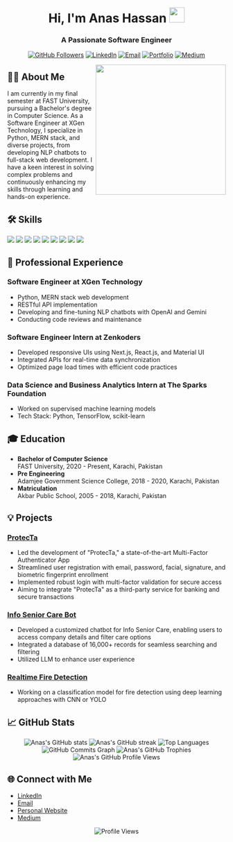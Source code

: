 <h1 align="center">Hi, I'm Anas Hassan <img src="https://media.giphy.com/media/hvRJCLFzcasrR4ia7z/giphy.gif" width="35"></h1>
<h3 align="center">A Passionate Software Engineer</h3>

<p align="center">
  <a href="https://github.com/anashassan517"><img src="https://img.shields.io/github/followers/anashassan517?label=Followers&style=social" alt="GitHub Followers"></a>
  <a href="https://linkedin.com/in/muhammad-anas-hassan3"><img src="https://img.shields.io/badge/-LinkedIn-blue?style=flat-square&logo=Linkedin&logoColor=white&link=https://www.linkedin.com/in/muhammad-anas-hassan3" alt="LinkedIn"></a>
  <a href="mailto:anashassan517@gmail.com"><img src="https://img.shields.io/badge/-Email-D14836?style=flat-square&logo=Gmail&logoColor=white&link=mailto:anashassan517@gmail.com" alt="Email"></a>
  <a href="https://anashassan.vercel.app/"><img src="https://img.shields.io/badge/Portfolio-%23000000.svg?style=style=for-the-badge&logo=firefox&logoColor=white" alt="Portfolio"></a>
  <a href="https://medium.com/@anashassan517"><img src="https://img.shields.io/badge/-Medium-000000?style=flat-square&logo=Medium&logoColor=white" alt="Medium"></a>
</p>

<img align="right" src="https://media.giphy.com/media/ZVik7pBtu9dNS/giphy.gif" width="300"/>

## 🧑‍💻 About Me
I am currently in my final semester at FAST University, pursuing a Bachelor's degree in Computer Science. As a Software Engineer at XGen Technology, I specialize in Python, MERN stack, and diverse projects, from developing NLP chatbots to full-stack web development. I have a keen interest in solving complex problems and continuously enhancing my skills through learning and hands-on experience.

## 🛠️ Skills
<p align="left">
  <img src="https://img.icons8.com/color/48/000000/python.png"/>
  <img src="https://img.icons8.com/color/48/000000/javascript.png"/>
  <img src="https://img.icons8.com/color/48/000000/html-5.png"/>
  <img src="https://img.icons8.com/color/48/000000/css3.png"/>
  <img src="https://img.icons8.com/color/48/000000/react-native.png"/>
  <img src="https://img.icons8.com/color/48/000000/nodejs.png"/>
  <img src="https://img.icons8.com/color/48/000000/mongodb.png"/>
  <img src="https://img.icons8.com/color/48/000000/docker.png"/>
  <img src="https://img.icons8.com/color/48/000000/git.png"/>
</p>

## 🏢 Professional Experience

### Software Engineer at XGen Technology
- Python, MERN stack web development
- RESTful API implementation
- Developing and fine-tuning NLP chatbots with OpenAI and Gemini
- Conducting code reviews and maintenance

### Software Engineer Intern at Zenkoders
- Developed responsive UIs using Next.js, React.js, and Material UI
- Integrated APIs for real-time data synchronization
- Optimized page load times with efficient code practices

### Data Science and Business Analytics Intern at The Sparks Foundation
- Worked on supervised machine learning models
- Tech Stack: Python, TensorFlow, scikit-learn

## 🎓 Education
- **Bachelor of Computer Science**  
  FAST University, 2020 - Present, Karachi, Pakistan
- **Pre Engineering**  
  Adamjee Government Science College, 2018 - 2020, Karachi, Pakistan
- **Matriculation**  
  Akbar Public School, 2005 - 2018, Karachi, Pakistan

## 💡 Projects

### [ProtecTa](https://github.com/your-github/protecta)
- Led the development of "ProtecTa," a state-of-the-art Multi-Factor Authenticator App
- Streamlined user registration with email, password, facial, signature, and biometric fingerprint enrollment
- Implemented robust login with multi-factor validation for secure access
- Aiming to integrate "ProtecTa" as a third-party service for banking and secure transactions

### [Info Senior Care Bot](https://github.com/your-github/info-senior-care-bot)
- Developed a customized chatbot for Info Senior Care, enabling users to access company details and filter care options
- Integrated a database of 16,000+ records for seamless searching and filtering
- Utilized LLM to enhance user experience

### [Realtime Fire Detection](https://github.com/your-github/realtime-fire-detection)
- Working on a classification model for fire detection using deep learning approaches with CNN or YOLO



## 📈 GitHub Stats

<p align="center"> 
  <img src="https://github-readme-stats.vercel.app/api?username=anashassan517&show_icons=true&theme=radical" alt="Anas's GitHub stats">
  <img src="https://github-readme-streak-stats.herokuapp.com/?user=anashassan517&theme=radical" alt="Anas's GitHub streak">
  <img src="https://github-readme-stats.vercel.app/api/top-langs/?username=anashassan517&layout=compact&theme=radical" alt="Top Languages">
  <img src="https://activity-graph.herokuapp.com/graph?username=anashassan517&bg_color=22272e&color=ffffff&line=ffffff&point=ffffff&area_color=22272e&area=true&hide_border=true&custom_title=GitHub%20Commits%20Graph" alt="GitHub Commits Graph" />
  <img src="https://github-profile-trophy.vercel.app/?username=anashassan517&column=4&theme=radical" alt="Anas's GitHub Trophies">
  <img src="https://komarev.com/ghpvc/?username=anashassan517&theme=radical" alt="Anas's GitHub Profile Views">
</p>

## 🌐 Connect with Me

- [LinkedIn](https://www.linkedin.com/in/muhammad-anas-hassan3)
- [Email](mailto:anashassan517@gmail.com)
- [Personal Website](https://anashassan.vercel.app/)
- [Medium](https://medium.com/@anashassan517)

<p align="center">
  <img src="https://komarev.com/ghpvc/?username=anashassan517&style=flat-square&color=blue" alt="Profile Views">
</p>

